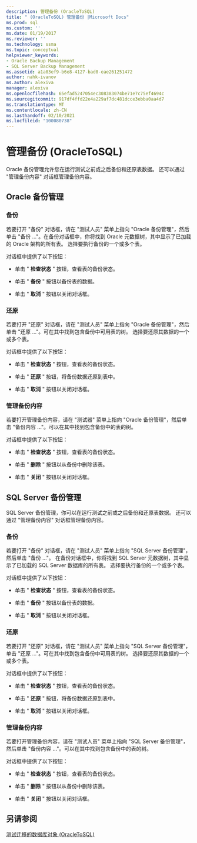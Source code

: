 ```yaml
---
description: 管理备份 (OracleToSQL)
title: " (OracleToSQL) 管理备份 |Microsoft Docs"
ms.prod: sql
ms.custom: ''
ms.date: 01/19/2017
ms.reviewer: ''
ms.technology: ssma
ms.topic: conceptual
helpviewer_keywords:
- Oracle Backup Management
- SQL Server Backup Management
ms.assetid: a1a03ef9-b6e8-4127-bad0-eae261251472
author: nahk-ivanov
ms.author: alexiva
manager: alexiva
ms.openlocfilehash: 65efad5247054ec308383074be71e7c75ef4694c
ms.sourcegitcommit: 917df4ffd22e4a229af7dc481dcce3ebba0aa4d7
ms.translationtype: MT
ms.contentlocale: zh-CN
ms.lasthandoff: 02/10/2021
ms.locfileid: "100080738"
---
```

# <a name="managing-backups-oracletosql"></a>管理备份 (OracleToSQL)
Oracle 备份管理允许您在运行测试之前或之后备份和还原表数据。 还可以通过 "管理备份内容" 对话框管理备份内容。  
  
## <a name="oracle-backup-management"></a>Oracle 备份管理  
  
### <a name="backup"></a>备份  
若要打开 "备份" 对话框，请在 "测试人员" 菜单上指向 "Oracle 备份管理"，然后单击 "备份 ..."。在备份对话框中，你将找到 Oracle 元数据树，其中显示了已加载的 Oracle 架构的所有表。 选择要执行备份的一个或多个表。  
  
对话框中提供了以下按钮：  
  
-   单击 " **检查状态** " 按钮，查看表的备份状态。  
  
-   单击 " **备份** " 按钮以备份表的数据。  
  
-   单击 " **取消** " 按钮以关闭对话框。  
  
### <a name="restore"></a>还原  
若要打开 "还原" 对话框，请在 "测试人员" 菜单上指向 "Oracle 备份管理"，然后单击 "还原 ..."。可在其中找到包含备份中可用表的树。 选择要还原其数据的一个或多个表。  
  
对话框中提供了以下按钮：  
  
-   单击 " **检查状态** " 按钮，查看表的备份状态。  
  
-   单击 " **还原** " 按钮，将备份数据还原到表中。  
  
-   单击 " **取消** " 按钮以关闭对话框。  
  
### <a name="managing-backup-contents"></a>管理备份内容  
若要打开管理备份内容，请在 "测试器" 菜单上指向 "Oracle 备份管理"，然后单击 "备份内容 ..."。可以在其中找到包含备份中的表的树。  
  
对话框中提供了以下按钮：  
  
-   单击 " **检查状态** " 按钮，查看表的备份状态。  
  
-   单击 " **删除** " 按钮以从备份中删除该表。  
  
-   单击 " **关闭** " 按钮以关闭对话框。  
  
## <a name="sql-server-backup-management"></a>SQL Server 备份管理  
SQL Server 备份管理，你可以在运行测试之前或之后备份和还原表数据。 还可以通过 "管理备份内容" 对话框管理备份内容。  
  
### <a name="backup"></a>备份  
若要打开 "备份" 对话框，请在 "测试人员" 菜单上指向 "SQL Server 备份管理"，然后单击 "备份 ..."。 在备份对话框中，你将找到 SQL Server 元数据树，其中显示了已加载的 SQL Server 数据库的所有表。 选择要执行备份的一个或多个表。  
  
对话框中提供了以下按钮：  
  
-   单击 " **检查状态** " 按钮，查看表的备份状态。  
  
-   单击 " **备份** " 按钮以备份表的数据。  
  
-   单击 " **取消** " 按钮以关闭对话框。  
  
### <a name="restore"></a>还原  
若要打开 "还原" 对话框，请在 "测试人员" 菜单上指向 "SQL Server 备份管理"，单击 "还原 ..."。可在其中找到包含备份中可用表的树。 选择要还原其数据的一个或多个表。  
  
对话框中提供了以下按钮：  
  
-   单击 " **检查状态** " 按钮，查看表的备份状态。  
  
-   单击 " **还原** " 按钮，将备份数据还原到表中。  
  
-   单击 " **取消** " 按钮以关闭对话框。  
  
### <a name="managing-backup-contents"></a>管理备份内容  
若要打开管理备份内容，请在 "测试人员" 菜单上指向 "SQL Server 备份管理"，然后单击 "备份内容 ..."。可以在其中找到包含备份中的表的树。  
  
对话框中提供了以下按钮：  
  
-   单击 " **检查状态** " 按钮，查看表的备份状态。  
  
-   单击 " **删除** " 按钮以从备份中删除该表。  
  
-   单击 " **关闭** " 按钮以关闭对话框。  
  
## <a name="see-also"></a>另请参阅  
[测试迁移的数据库对象 &#40;OracleToSQL&#41;](../../ssma/oracle/testing-migrated-database-objects-oracletosql.md)  
  
